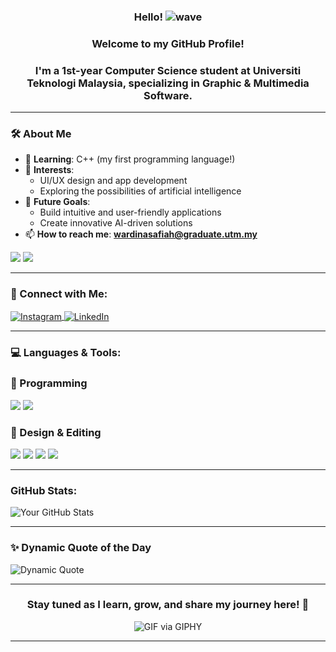 <h3 align="center"> Hello! <img src="https://user-images.githubusercontent.com/18350557/176309783-0785949b-9127-417c-8b55-ab5a4333674e.gif" alt="wave"> </h3>

<h3 align="center">Welcome to my GitHub Profile!</h3>
<h3 align="center">I'm a <b>1st-year Computer Science student</b> at <b>Universiti Teknologi Malaysia</b>, specializing in <b>Graphic & Multimedia Software</b>.</h3>

---

### 🛠️ **About Me**  
- 🌱 **Learning**: C++ (my first programming language!)  
- 🎨 **Interests**:  
  - UI/UX design and app development  
  - Exploring the possibilities of artificial intelligence  
- 🎯 **Future Goals**:  
  - Build intuitive and user-friendly applications  
  - Create innovative AI-driven solutions
- 📫 **How to reach me**: **wardinasafiah@graduate.utm.my**

<p align="left">
  <img src="https://komarev.com/ghpvc/?username=wawasafiyyah&color=00d4d4&style=for-the-badge" />
  <a href="https://github.com/wawasafiyyah" target="_blank">
    <img src="https://img.shields.io/github/followers/wawasafiyyah?logo=github&style=for-the-badge&color=00d4d4&labelColor=grey" />
  </a>
</p>

---

### 🔗 Connect with Me:
<p align="left">
  <a href="https://www.instagram.com/wawasafiyyah/" target="blank">
    <img align="center" src="https://img.icons8.com/fluency/48/000000/instagram-new.png" alt="Instagram"/>
  </a>
  <a href="https://www.linkedin.com/in/wardina-safiah-harun-391a27253/" target="blank">
    <img align="center" src="https://img.icons8.com/color/48/000000/linkedin.png" alt="LinkedIn"/>
  </a>
</p>

---

### 💻 Languages & Tools:
### 🔹 Programming
<p>
  <a href="https://cplusplus.com/"><img src="https://img.icons8.com/color/48/000000/c-plus-plus-logo.png"/></a>
  <a href="https://www.w3.org/html/"><img src="https://img.icons8.com/color/48/000000/html-5.png"/></a>
</p>

### 🎨 Design & Editing
<p>
  <a href="https://www.canva.com/"><img src="https://img.icons8.com/color/48/000000/canva.png"/></a>
  <a href="https://www.adobe.com/products/photoshop.html"><img src="https://img.icons8.com/color/48/000000/adobe-photoshop.png"/></a>
  <a href="https://www.adobe.com/products/illustrator.html"><img src="https://img.icons8.com/color/48/000000/adobe-illustrator.png"/></a>
  <a href="https://www.figma.com/"><img src="https://img.icons8.com/color/48/000000/figma.png"/></a>
</p>

---

### GitHub Stats:
![Your GitHub Stats](https://github-readme-stats.vercel.app/api?username=wawasafiyyah&show_icons=true&theme=light)


---

### ✨ **Dynamic Quote of the Day**  
![Dynamic Quote](https://quotes-github-readme.vercel.app/api?type=horizontal&theme=radical)  

---

<h3 align="center">Stay tuned as I learn, grow, and share my journey here! 🚀</h3>

<p align="center">
  <img src="https://media.giphy.com/media/5AyrPKCGSgv2RsXnse/giphy.gif" alt="GIF via GIPHY">
</p>

---

